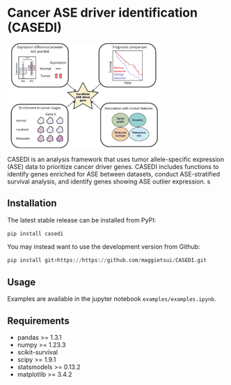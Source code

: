 # Cancer ASE driver identification (CASEDI)

<img src="casedi.png" width=70% height=70%>

CASEDI is an analysis framework that uses tumor allele-specific expression (ASE) data to prioritize cancer driver genes. CASEDI includes functions to identify genes enriched for ASE between datasets, conduct ASE-stratified survival analysis, and identify genes showing ASE outlier expression.
s
## Installation

The latest stable release can be installed from PyPI:

```python
pip install casedi
```
You may instead want to use the development version from Github:

```python
pip install git+https://https://github.com/maggietsui/CASEDI.git
```

## Usage

Examples are available in the jupyter notebook `examples/examples.ipynb`.

## Requirements

+ pandas >= 1.3.1
+ numpy >= 1.23.3
+ scikit-survival
+ scipy >= 1.9.1
+ statsmodels >= 0.13.2
+ matplotlib >= 3.4.2
